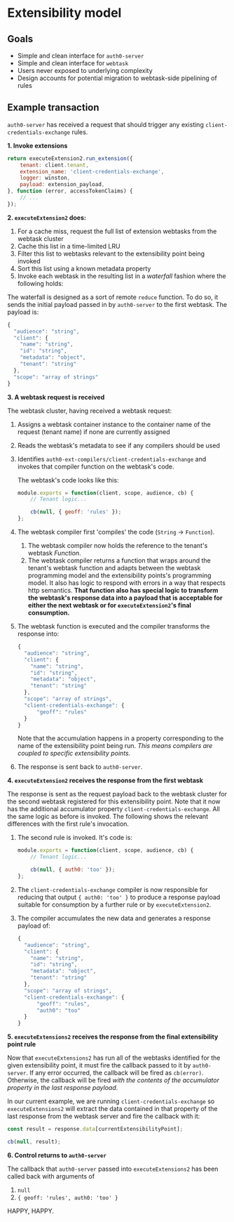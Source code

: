 # Extensibility model

## Goals

* Simple and clean interface for `auth0-server`
* Simple and clean interface for `webtask`
* Users never exposed to underlying complexity
* Design accounts for potential migration to webtask-side pipelining of rules

## Example transaction

`auth0-server` has received a request that should trigger any existing `client-credentials-exchange` rules.

**1. Invoke extensions**

```js
return executeExtension2.run_extension({
    tenant: client.tenant,
    extension_name: 'client-credentials-exchange',
    logger: winston,
    payload: extension_payload,
}, function (error, accessTokenClaims) {
    // ...
});
```

**2. `executeExtension2` does:**

1. For a cache miss, request the full list of extension webtasks from the webtask cluster
2. Cache this list in a time-limited LRU
3. Filter this list to webtasks relevant to the extensibility point being invoked
4. Sort this list using a known metadata property
5. Invoke each webtask in the resulting list in a _waterfall_ fashion where the following holds:

The waterfall is designed as a sort of remote `reduce` function. To do so, it sends the initial payload passed in by `auth0-server` to the first webtask. The payload is:

```js
{
  "audience": "string",
  "client": {
    "name": "string",
    "id": "string",
    "metadata": "object",
    "tenant": "string"
  },
  "scope": "array of strings"
}
```

**3. A webtask request is received**

The webtask cluster, having received a webtask request:

1. Assigns a webtask container instance to the container name of the request (tenant name) if none are currently assigned
2. Reads the webtask's metadata to see if any compilers should be used
3. Identifies `auth0-ext-compilers/client-credentials-exchange` and invokes that compiler function on the webtask's code.

    The webtask's code looks like this:
    ```js
    module.exports = function(client, scope, audience, cb) {
        // Tenant logic...

        cb(null, { geoff: 'rules' });
    };
    ```
4. The webtask compiler first 'compiles' the code (`String` -> `Function`).
    1. The webtask compiler now holds the reference to the tenant's webtask _Function_.
    2. The webtask compiler returns a function that wraps around the tenant's webtask function and adapts between the webtask programming model and the extensibility points's programming model. It also has logic to respond with errors in a way that respects http semantics. **That function also has special logic to transform the webtask's response data into a payload that is acceptable for either the next webtask or for `executeExtension2`'s final consumption.**
5.  The webtask function is executed and the compiler transforms the response into:

    ```js
    {
      "audience": "string",
      "client": {
        "name": "string",
        "id": "string",
        "metadata": "object",
        "tenant": "string"
      },
      "scope": "array of strings",
      "client-credentials-exchange": {
          "geoff": "rules"
      }
    }
    ```

    Note that the accumulation happens in a property corresponding to the name of the extensibility point being run. _This means compilers are coupled to specific extensibility points._
6. The response is sent back to `auth0-server`.

**4. `executeExtension2` receives the response from the first webtask**

The response is sent as the request payload back to the webtask cluster for the second webtask registered for this extensibility point. Note that it now has the additional accumulator property `client-credentials-exchange`. All the same logic as before is invoked. The following shows the relevant differences with the first rule's invocation.

1. The second rule is invoked. It's code is:

    ```js
    module.exports = function(client, scope, audience, cb) {
        // Tenant logic...

        cb(null, { auth0: 'too' });
    };
    ```

2. The `client-credentials-exchange` compiler is now responsible for reducing  that output `{ auth0: 'too' }` to produce a response payload suitable for consumption by a further rule or by `executeExtension2`.
3. The compiler accumulates the new data and generates a response payload of:

    ```js
    {
      "audience": "string",
      "client": {
        "name": "string",
        "id": "string",
        "metadata": "object",
        "tenant": "string"
      },
      "scope": "array of strings",
      "client-credentials-exchange": {
          "geoff": "rules",
          "auth0": "too"
      }
    }
    ```

**5. `executeExtensions2` receives the response from the final extensibility point rule**

Now that `executeExtensions2` has run all of the webtasks identified for the given extensibility point, it must fire the callback passed to it by `auth0-server`. If any error occurred, the callback will be fired as `cb(error)`. Otherwise, the callback will be fired *with the contents of the accumulator property in the last response payload*.

In our current example, we are running `client-credentials-exchange` so `executeExtensions2` will extract the data contained in that property of the last response from the webtask server and fire the callback with it:

```js
const result = response.data[currentExtensibilityPoint];

cb(null, result);
```

**6. Control returns to `auth0-server`**

The callback that `auth0-server` passed into `executeExtensions2` has been called back with arguments of

1. `null`
2. `{ geoff: 'rules', auth0: 'too' }`

HAPPY, HAPPY.